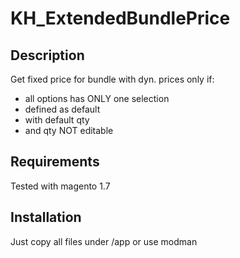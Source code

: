 KH_ExtendedBundlePrice
======================

Description
-----------

Get fixed price for bundle with dyn. prices only if:
* all options has ONLY one selection
* defined as default
* with default qty
* and qty NOT editable

Requirements
------------

Tested with magento 1.7

Installation
------------

Just copy all files under /app or use modman
